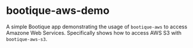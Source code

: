 # bootique-aws-demo

A simple Bootique app demonstrating the usage of `bootique-aws` to access
Amazone Web Services. Specifically shows how to access AWS S3 with
`bootique-aws-s3`.